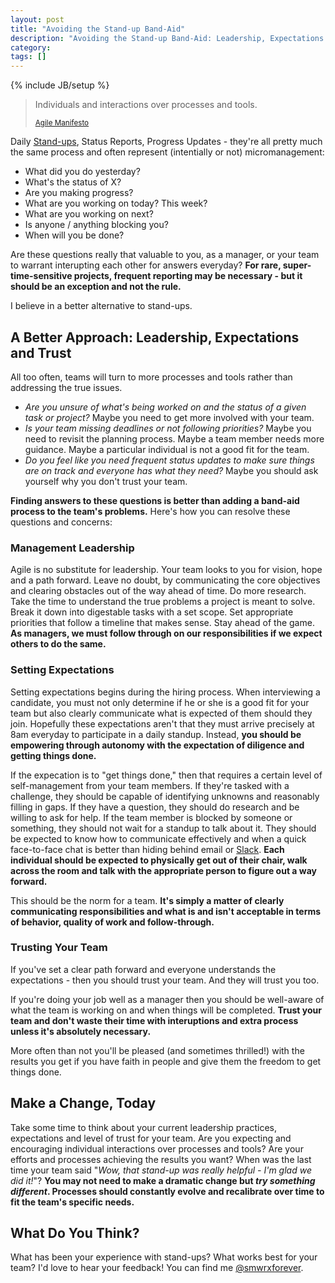 ```yaml
---
layout: post
title: "Avoiding the Stand-up Band-Aid"
description: "Avoiding the Stand-up Band-Aid: Leadership, Expectations and Trust"
category: 
tags: []
---
```

{% include JB/setup %}

<blockquote>
	<p>Individuals and interactions over processes and tools.</p>
	<small><a href="http://agilemanifesto.org" target="_blank">Agile Manifesto</a></small>
</blockquote>

Daily [Stand-ups](https://en.wikipedia.org/wiki/Stand-up_meeting), Status Reports, Progress Updates - they're all pretty much the same process and often represent (intentially or not) micromanagement:

 - What did you do yesterday?
 - What's the status of X?
 - Are you making progress?
 - What are you working on today? This week?
 - What are you working on next?
 - Is anyone / anything blocking you?
 - When will you be done?

Are these questions really that valuable to you, as a manager, or your team to warrant interupting each other for answers everyday? **For rare, super-time-sensitive projects, frequent reporting may be necessary - but it should be an exception and not the rule.**

I believe in a better alternative to stand-ups.


A Better Approach: Leadership, Expectations and Trust
-----------------------------------------------------
All too often, teams will turn to more processes and tools rather than addressing the true issues.

 - *Are you unsure of what's being worked on and the status of a given task or project?* Maybe you need to get more involved with your team.
 - *Is your team missing deadlines or not following priorities?* Maybe you need to revisit the planning process. Maybe a team member needs more guidance. Maybe a particular individual is not a good fit for the team.
 - *Do you feel like you need frequent status updates to make sure things are on track and everyone has what they need?* Maybe you should ask yourself why you don't trust your team. 

**Finding answers to these questions is better than adding a band-aid process to the team's problems.** Here's how you can resolve these questions and concerns:


### Management Leadership
Agile is no substitute for leadership. Your team looks to you for vision, hope and a path forward. Leave no doubt, by communicating the core objectives and clearing obstacles out of the way ahead of time. Do more research. Take the time to understand the true problems a project is meant to solve. Break it down into digestable tasks with a set scope. Set appropriate priorities that follow a timeline that makes sense. Stay ahead of the game. **As managers, we must follow through on our responsibilities if we expect others to do the same.**


### Setting Expectations
Setting expectations begins during the hiring process. When interviewing a candidate, you must not only determine if he or she is a good fit for your team but also clearly communicate what is expected of them should they join. Hopefully these expectations aren't that they must arrive precisely at 8am everyday to participate in a daily standup. Instead, **you should be empowering through autonomy with the expectation of diligence and getting things done.**

If the expecation is to "get things done," then that requires a certain level of self-management from your team members. If they're tasked with a challenge, they should be capable of identifying unknowns and reasonably filling in gaps. If they have a question, they should do research and be willing to ask for help. If the team member is blocked by someone or something, they should not wait for a standup to talk about it. They should be expected to know how to communicate effectively and when a quick face-to-face chat is better than hiding behind email or [Slack](https://slack.com). **Each individual should be expected to physically get out of their chair, walk across the room and talk with the appropriate person to figure out a way forward.**

This should be the norm for a team. **It's simply a matter of clearly communicating responsibilities and what is and isn't acceptable in terms of behavior, quality of work and follow-through.**


### Trusting Your Team
If you've set a clear path forward and everyone understands the expectations - then you should trust your team. And they will trust you too.

If you're doing your job well as a manager then you should be well-aware of what the team is working on and when things will be completed. **Trust your team and don't waste their time with interuptions and extra process unless it's absolutely necessary.**

More often than not you'll be pleased (and sometimes thrilled!) with the results you get if you have faith in people and give them the freedom to get things done.


Make a Change, Today
--------------------
Take some time to think about your current leadership practices, expectations and level of trust for your team. Are you expecting and encouraging individual interactions over processes and tools? Are your efforts and processes achieving the results you want? When was the last time your team said "*Wow, that stand-up was really helpful - I'm glad we did it!*"? **You may not need to make a dramatic change but *try something different*. Processes should constantly evolve and recalibrate over time to fit the team's specific needs.**

What Do You Think?
------------------
What has been your experience with stand-ups? What works best for your team? I'd love to hear your feedback! You can find me [@smwrxforever](http://twitter.com/smwrxforever).
